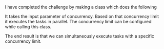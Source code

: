 I have completed the challenge by making a class which does the following

It takes the input parameter of concurrency.
Based on that concurrency limit it executes the tasks in parallel.
The concurrency limit can be configured while calling this class.

The end result is that we can simultaneously execute tasks with a specific concurrency limit.
